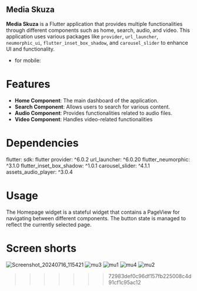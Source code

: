 ## Media Skuza

**Media Skuza** is a Flutter application that provides multiple functionalities through different components such as home, search, audio, and video. This application uses various packages like `provider`, `url_launcher`, `neumorphic_ui`, `flutter_inset_box_shadow`, and `carousel_slider` to enhance UI and functionality.

* for mobile:

# Features

- **Home Component**: The main dashboard of the application.
- **Search Component**: Allows users to search for various content.
- **Audio Component**: Provides functionalities related to audio files.
- **Video Component**: Handles video-related functionalities



# Dependencies

flutter:
sdk: flutter
provider: ^6.0.2
url_launcher: ^6.0.20
flutter_neumorphic: ^3.1.0
flutter_inset_box_shadow: ^1.0.1
carousel_slider: ^4.1.1
assets_audio_player: ^3.0.4

# Usage
The Homepage widget is a stateful widget that contains a PageView for navigating between different components. The button state is managed to reflect the currently selected page.




# Screen shorts

![Screenshot_20240716_115421](https://github.com/user-attachments/assets/ec6b6f37-1777-4968-ac7c-8e1d8d0ffcc9)
![mu3](https://github.com/user-attachments/assets/edf6390a-c3e0-4d1b-ae72-7f1d93ae3d16)
![mu1](https://github.com/user-attachments/assets/8e46e680-ea55-4097-a843-021fab780a0a)
![mu4](https://github.com/user-attachments/assets/ae30002a-7e69-4542-a0d5-9f489e7dabd8)
![mu2](https://github.com/user-attachments/assets/fe253c9a-fb14-4adc-82d8-e82b3f17ff9d)
>>>>>>> 72983def0c96df157fb225008c4d91cf1c95ac12
